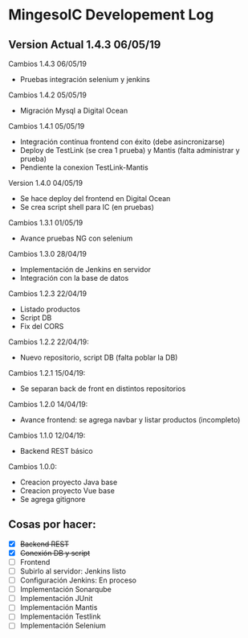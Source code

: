 # MingesoIC Developement Log 
## Version Actual 1.4.3 06/05/19


Cambios 1.4.3 06/05/19
- Pruebas integración selenium y jenkins

Cambios 1.4.2 05/05/19
- Migración Mysql a Digital Ocean

Cambios 1.4.1 05/05/19
- Integración contínua frontend con éxito (debe asincronizarse)
- Deploy de TestLink (se crea 1 prueba) y Mantis (falta administrar y prueba)
- Pendiente la conexion TestLink-Mantis

Version 1.4.0 04/05/19
- Se hace deploy del frontend en Digital Ocean
- Se crea script shell para IC (en pruebas)

Cambios 1.3.1 01/05/19
- Avance pruebas NG con selenium

Cambios 1.3.0 28/04/19
- Implementación de Jenkins en servidor
- Integración con la base de datos

Cambios 1.2.3 22/04/19
- Listado productos
- Script DB
- Fix del CORS

Cambios 1.2.2 22/04/19:
- Nuevo repositorio, script DB (falta poblar la DB)

Cambios 1.2.1 15/04/19:
- Se separan back de front en distintos repositorios

Cambios 1.2.0 14/04/19:
- Avance frontend: se agrega navbar y listar productos (incompleto)

Cambios 1.1.0 12/04/19:
- Backend REST básico

Cambios 1.0.0:
- Creacion proyecto Java base
- Creacion proyecto Vue base
- Se agrega gitignore

## Cosas por hacer:

- [x] ~~Backend REST~~
- [x] ~~Conexión DB y script~~
- [ ] Frontend
- [ ] Subirlo al servidor: Jenkins listo
- [ ] Configuración Jenkins: En proceso
- [ ] Implementación Sonarqube
- [ ] Implementación JUnit
- [ ] Implementación Mantis
- [ ] Implementación Testlink
- [ ] Implementación Selenium
